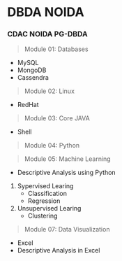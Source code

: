 # DBDA NOIDA
### CDAC NOIDA PG-DBDA 
> Module 01: Databases
+ MySQL
+ MongoDB
+ Cassendra

> Module 02: Linux
+ RedHat

> Module 03: Core JAVA
+ Shell

> Module 04: Python


> Module 05: Machine Learning
+ Descriptive Analysis using Python
1. Sypervised Learing
   - Classification
   - Regression
2. Unsupervised Learing
   - Clustering



> Module 07: Data Visualization
+ Excel 
+ Descriptive Analysis in Excel


